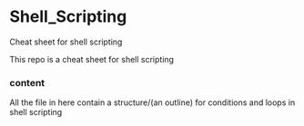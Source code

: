 # Shell_Scripting
 Cheat sheet for shell scripting

This repo is a cheat sheet for shell scripting 
### content
All the file in here contain a structure/(an outline) for conditions and loops in shell scripting
